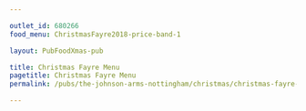 ```yaml
---

outlet_id: 680266
food_menu: ChristmasFayre2018-price-band-1

layout: PubFoodXmas-pub

title: Christmas Fayre Menu
pagetitle: Christmas Fayre Menu
permalink: /pubs/the-johnson-arms-nottingham/christmas/christmas-fayre-menu.html

---
```

